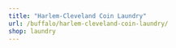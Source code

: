 ```yaml
---
title: "Harlem-Cleveland Coin Laundry"
url: /buffalo/harlem-cleveland-coin-laundry/
shop: laundry
---
```

